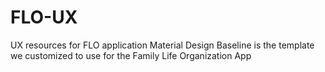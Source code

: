 # FLO-UX
UX resources for FLO application
Material Design Baseline is the template we customized to use for the Family Life Organization App
